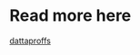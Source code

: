 # Read more here
[dattaproffs](http://www.dattaproffs.se/2017/03/15/getting-started-asp-net-core-aspnet-javascriptservices-react-webpack/)